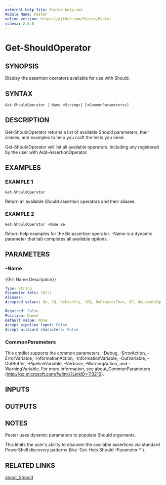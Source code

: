 ```yaml
---
external help file: Pester-help.xml
Module Name: Pester
online version: https://github.com/Pester/Pester
schema: 2.0.0
---
```


# Get-ShouldOperator

## SYNOPSIS

Display the assertion operators available for use with Should.

## SYNTAX

```
Get-ShouldOperator [-Name <String>] [<CommonParameters>]
```

## DESCRIPTION

Get-ShouldOperator returns a list of available Should parameters,
their aliases, and examples to help you craft the tests you need.

Get-ShouldOperator will list all available operators,
including any registered by the user with Add-AssertionOperator.

## EXAMPLES

### EXAMPLE 1

```
Get-ShouldOperator
```

Return all available Should assertion operators and their aliases.

### EXAMPLE 2

```
Get-ShouldOperator -Name Be
```

Return help examples for the Be assertion operator.
-Name is a dynamic parameter that tab completes all available options.

## PARAMETERS

### -Name

{{Fill Name Description}}

```yaml
Type: String
Parameter Sets: (All)
Aliases:
Accepted values: Be, EQ, BeExactly, CEQ, BeGreaterThan, GT, BeLessOrEqual, LE, BeIn, BeLessThan, LT, BeGreaterOrEqual, GE, BeLike, BeLikeExactly, BeNullOrEmpty, BeOfType, HaveType, BeTrue, BeFalse, Contain, Exist, FileContentMatch, FileContentMatchExactly, FileContentMatchMultiline, HaveCount, HaveParameter, Match, MatchExactly, CMATCH, Throw

Required: False
Position: Named
Default value: None
Accept pipeline input: False
Accept wildcard characters: False
```

### CommonParameters
This cmdlet supports the common parameters: -Debug, -ErrorAction, -ErrorVariable, -InformationAction, -InformationVariable, -OutVariable, -OutBuffer, -PipelineVariable, -Verbose, -WarningAction, and -WarningVariable. For more information, see about_CommonParameters (http://go.microsoft.com/fwlink/?LinkID=113216).

## INPUTS

## OUTPUTS

## NOTES

Pester uses dynamic parameters to populate Should arguments.

This limits the user's ability to discover the available assertions via
standard PowerShell discovery patterns (like \`Get-Help Should -Parameter \*\`).

## RELATED LINKS

[about_Should](about_Should.md)
